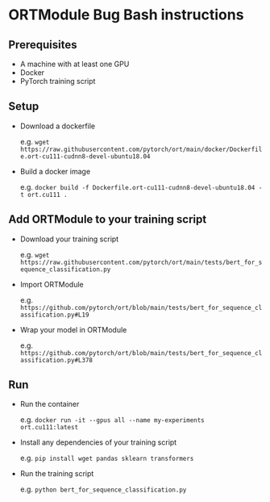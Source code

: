 # ORTModule Bug Bash instructions

## Prerequisites

* A machine with at least one GPU
* Docker
* PyTorch training script

## Setup

* Download a dockerfile

  e.g. `wget https://raw.githubusercontent.com/pytorch/ort/main/docker/Dockerfile.ort-cu111-cudnn8-devel-ubuntu18.04`
  
* Build a docker image

  e.g. `docker build -f Dockerfile.ort-cu111-cudnn8-devel-ubuntu18.04 -t ort.cu111 .`
  
  
## Add ORTModule to your training script

* Download your training script

  e.g. `wget https://raw.githubusercontent.com/pytorch/ort/main/tests/bert_for_sequence_classification.py`
  
* Import ORTModule 

  e.g. `https://github.com/pytorch/ort/blob/main/tests/bert_for_sequence_classification.py#L19`
  
* Wrap your model in ORTModule

  e.g. `https://github.com/pytorch/ort/blob/main/tests/bert_for_sequence_classification.py#L378`

## Run

* Run the container

  e.g. `docker run -it --gpus all --name my-experiments ort.cu111:latest`
  
* Install any dependencies of your training script

  e.g. `pip install wget pandas sklearn transformers`
  
* Run the training script

  e.g. `python bert_for_sequence_classification.py`
